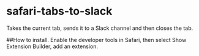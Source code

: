 # safari-tabs-to-slack
Takes the current tab, sends it to a Slack channel and then closes the tab. 

##How to install. 
Enable the developer tools in Safari, then select Show Extension Builder, add an extension.